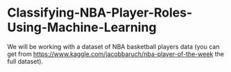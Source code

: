 # Classifying-NBA-Player-Roles-Using-Machine-Learning
We will be working with a dataset of NBA basketball players data (you can get from https://www.kaggle.com/jacobbaruch/nba-player-of-the-week the full dataset).
